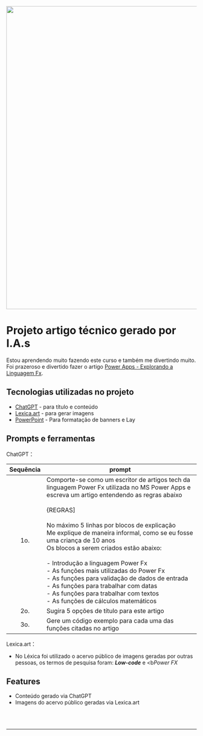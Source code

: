 <p align="center">
    <img width="800" src=".github/assets/01_Título.png">
</p>

# Projeto artigo técnico gerado por I.A.s

Estou aprendendo muito fazendo este curso e também me divertindo muito. Foi prazeroso e divertido fazer o artigo <a href="https://web.dio.me/articles/explorando-power-fx-a-magia-das-formulas-no-microsoft-power-apps?back=%2Farticles&page=1&order=oldest" title="View PDF now">Power Apps - Explorando a Linguagem Fx</a>.

## Tecnologias utilizadas no projeto

- [ChatGPT](https://chat.openai.com/) - para título e conteúdo
- [Lexica.art](https://lexica.art/) - para gerar imagens
- [PowerPoint](https://www.microsoft.com/en/microsoft-365/powerpoint) - Para formatação de banners e Lay
## Prompts e ferramentas


ChatGPT：

|Sequência  | prompt                                                                                                                                                                                                                                                                         |
| :-------: | ------------------------------------------------------------------------------------------------------------------------------------------------------------------------------------------------------------------------------------------------------------------------------ |
|     1o.    | Comporte-se como um escritor de artigos tech da linguagem Power Fx utilizada no MS Power Apps e escreva um artigo entendendo as regras abaixo <br><br> {REGRAS] <br><br> No máximo 5 linhas por blocos de explicação<br>Me explique de maneira informal, como se eu fosse uma criança de 10 anos <br> Os blocos a serem criados estão abaixo: <br><br> - Introdução a linguagem Power Fx <br> - As funções mais utilizadas do Power Fx <br> - As funções para validação de dados de entrada <br> - As funções para trabalhar com datas <br> - As funções para trabalhar com textos <br> - As funções de cálculos matemáticos
|     2o.    | Sugira 5 opções de título para este artigo
|     3o.    | Gere um código exemplo para cada uma das funções citadas no artigo

                                
Lexica.art：

- No Léxica foi utilizado o acervo público de imagens geradas por outras pessoas, os termos de pesquisa foram: <b><i>Low-code</i></b> e <b<i>Power FX</i></b>

## Features

- Conteúdo gerado via ChatGPT
- Imagens do acervo público geradas via Lexica.art

<br/><br/>
<p>

---
